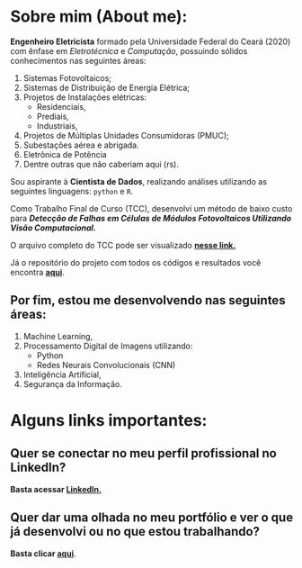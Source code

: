 # Sobre mim (About me): #

**Engenheiro Eletricista** formado pela Universidade Federal do Ceará (2020) com ênfase em _Eletrotécnica_ e _Computação_, possuindo sólidos conhecimentos nas seguintes áreas:

1. Sistemas Fotovoltaicos;
2. Sistemas de Distribuição de Energia Elétrica;
3. Projetos de Instalações elétricas:
    + Residenciais,
    + Prediais,
    + Industriais,
4. Projetos de Múltiplas Unidades Consumidoras (PMUC);
5. Subestações aérea e abrigada.
6. Eletrônica de Potência
7. Dentre outras que não caberiam aqui (rs).

Sou aspirante à **Cientista de Dados**, realizando análises utilizando as seguintes linguagens: ``python`` e ``R``.

Como Trabalho Final de Curso (TCC), desenvolvi um método de baixo custo para _**Detecção de Falhas em Células de Módulos Fotovoltaicos Utilizando Visão Computacional.**_

O arquivo completo do TCC pode ser visualizado [**nesse link.**](https://drive.google.com/file/d/1GnKpGAPOuEervRGEGoxBaOFPjrO14g7_/view?usp=sharing)

Já o repositório do projeto com todos os códigos e resultados você encontra [**aqui**](#ref).


## Por fim, estou me desenvolvendo nas seguintes áreas: ##

1. Machine Learning,
2. Processamento Digital de Imagens utilizando:
    + Python
    + Redes Neurais Convolucionais (CNN)
3. Inteligência Artificial,
4. Segurança da Informação.

# Alguns links importantes: #

## Quer se conectar no meu perfil profissional no LinkedIn? ##

**Basta acessar [LinkedIn.](https://www.linkedin.com/in/alanmarquesrocha/)**

## Quer dar uma olhada no meu portfólio e ver o que já desenvolvi ou no que estou trabalhando? ##

**Basta clicar [aqui](#href)**.




<!---
AlanMarquesRocha/AlanMarquesRocha is a ✨ special ✨ repository because its `README.md` (this file) appears on your GitHub profile.
You can click the Preview link to take a look at your changes.
--->
